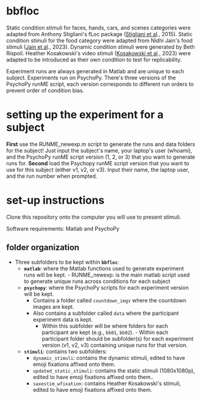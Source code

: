 # bbfloc

Static condition stimuli for faces, hands, cars, and scenes categories were adapted from Anthony Stigliani's fLoc package ([Stigliani et al](http://vpnl.stanford.edu/papers/StiglianiJNS2015.pdf)., 2015).
Static condition stimuli for the food category were adapted from Nidhi Jain's food stimuli ([Jain et al](https://www.nature.com/articles/s42003-023-04546-2)., 2023). 
Dynamic condition stimuli were generated by Beth Rispoli.
Heather Kosakowski's video stimuli ([Kosakowski et al](https://doi.org/10.17605/OSF.IO/JNX5A)., 2023) were adapted to be introduced as their own condition to test for replicability. 

Experiment runs are always generated in Matlab and are unique to each subject. Experiments run on PsychoPy. There's three versions of the PsychoPy runME script, each version corresponds to different run orders to prevent order of condition bias. 

# setting up the experiment for a subject

**First** use the RUNME_newexp.m script to generate the runs and data folders for the subject! Just input the subject's name, your laptop's user (whoami), and the PsychoPy runME script version (1, 2, or 3) that you want to generate runs for.
**Second** load the Psychopy runME script version that you want to use for this subject (either v1, v2, or v3). Input their name, the laptop user, and the run number when prompted.

# set-up instructions 

Clone this repository onto the computer you will use to present stimuli.

Software requirements: Matlab and PsychoPy 

## folder organization

- Three subfolders to be kept within **`bbfloc`**:
    - **`matlab`**: where the Matlab functions used to generate experiment runs will be kept.
          - RUNME_newexp: is the main matlab script used to generate unique runs across conditions for each subject 
    - **`psychopy`**: where the PsychoPy scripts for each experiment version will be kept.
        - Contains a folder called `countdown_imgs` where the countdown images are kept.
        - Also contains a subfolder called `data` where the participant experiment data is kept.
            - Within this subfolder will be where folders for each participant are kept (e.g., `bb01`, `bb02`).
                  - Within each participant folder should be subfolder(s) for each experiment version (v1, v2, v3) containing unique runs for that version.
    - **`stimuli`**: contains two subfolders:
        - `dynamic_stimuli`: contains the dynamic stimuli, edited to have emoji fixations affixed onto them.
        - `updated_static_stimuli`: contains the static stimuli (1080x1080p), edited to have emoji fixations affixed onto them..
        - `saxestim_wfixation`: contains Heather Kosakowski's stimuli, edited to have emoji fixations affixed onto them. 
